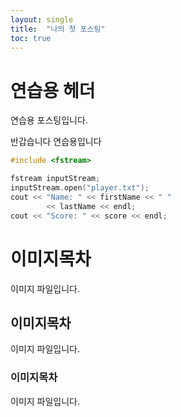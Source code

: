 ```yaml
---
layout: single
title:  "나의 첫 포스팅"
toc: true
---
```


# 연습용 헤더

연습용 포스팅입니다.

반갑습니다 연습용입니다

```c++
#include <fstream>

fstream inputStream; 	
inputStream.open("player.txt");
cout << "Name: " << firstName << " "
 		<< lastName << endl;
cout << "Score: " << score << endl;

```

# 이미지목차
이미지 파일입니다.
## 이미지목차
이미지 파일입니다.
### 이미지목차
이미지 파일입니다.